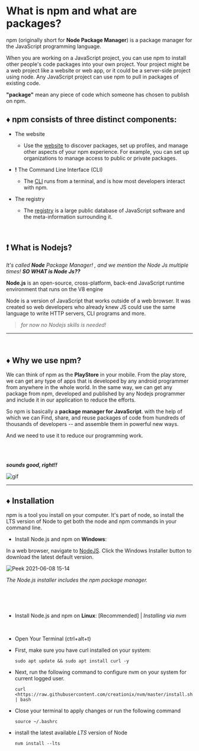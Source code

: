 # What is npm and what are packages?

npm (originally short for **Node Package Manager**) is a package manager for the JavaScript programming language.

When you are working on a JavaScript project, you can use npm to install other people's code packages into your own project. Your project might be a web project like a website or web app, or it could be a server-side project using node. Any JavaScript project can use npm to pull in packages of existing code.

**"package"** mean any piece of code which someone has chosen to publish on npm.

## ♦︎ npm consists of three distinct components:

- The website

    - Use the [website](https://www.npmjs.com/) to discover packages, set up profiles, and manage other aspects of your npm experience. For example, you can set up organizations to manage access to public or private packages.

- **!** The Command Line Interface (CLI)

     - The [CLI](https://docs.npmjs.com/cli/v7/commands/npm) runs from a terminal, and is how most developers interact with npm.

- The registry

     - The [registry](https://docs.npmjs.com/cli/v7/using-npm/registry) is a large public database of JavaScript software and the meta-information surrounding it.

<br>

## ❗️ What is Nodejs?

_It's called **Node** Package Manager! , and we mention the Node Js multiple times! **SO WHAT is Node Js??**_

**Node.js** is an open-source, cross-platform, back-end JavaScript runtime environment that runs on the V8 engine

Node is a version of JavaScript that works outside of a web browser. It was created so web developers who already knew JS could use the same language to write HTTP servers, CLI programs and more.

> _for now no Nodejs skills is needed!_

--------------------------------------------------------------------------------

<br>

## ♦︎ Why we use npm?

We can think of npm as the **PlayStore** in your mobile. From the play store, we can get any type of apps that is developed by any android programmer from anywhere in the whole world. In the same way, we can get any package from npm, developed and published by any Nodejs programmer and include it in our application to reduce the efforts.

So npm is basically a **package manager for JavaScript**. with the help of which we can Find, share, and reuse packages of code from hundreds of thousands of developers -- and assemble them in powerful new ways.

And we need to use it to reduce our programming work.

<br><br>

**_sounds good, right!!_**

![gif](https://media4.giphy.com/media/vKHKDIdvxvN7vTAEOM/200w.gif?cid=82a1493bxm32ityw90kkkdt0fteramqv3tikz0e1thdjr39t&rid=200w.gif&ct=g)

--------------------------------------------------------------------------------

## ♦︎ Installation

npm is a tool you install on your computer. It's part of node, so install the LTS version of Node to get both the node and npm commands in your command line.

- Install Node.js and npm on **Windows**:

In a web browser, navigate to [NodeJS](https://nodejs.org/en/download/). Click the Windows Installer button to download the latest default version.

![Peek 2021-06-08 15-14](https://user-images.githubusercontent.com/47992412/121183044-53082d00-c86c-11eb-9c80-c7c0ba8e29dd.gif)

_The Node.js installer includes the npm package manager._

<br>
<br>
<br>

- Install Node.js and npm on **Linux**:
  [Recommended] | *Installing via nvm*
<br>

  - Open Your Terminal (ctrl+alt+t)
  - First, make sure you have curl installed on your system:

     ```shell
    sudo apt update && sudo apt install curl -y
     ```

  - Next, run the following command to configure nvm on your system for current logged user. 
  
     ``` shell
    curl <https://raw.githubusercontent.com/creationix/nvm/master/install.sh> | bash
      ```
  - Close your terminal to apply changes or run the following command 

     ```shell
     source ~/.bashrc  
     ```

   - install the latest available *LTS* version of Node

     ```shell
     nvm install --lts
     ```